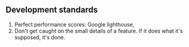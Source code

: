 ## Development standards

1. Perfect performance scores: Google lighthouse,
2. Don't get caught on the small details of a feature. If it does what it's supposed, it's done.
